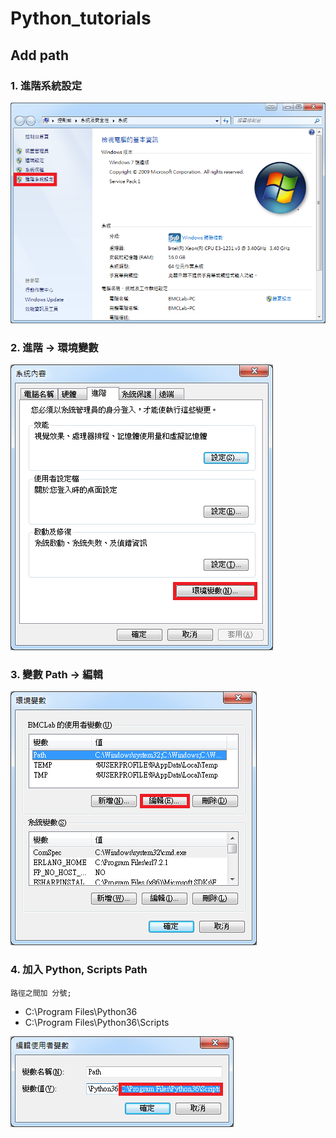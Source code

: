 # Python_tutorials

## Add path

### 1. 進階系統設定

![進階系統設定](images/path/01.png?raw=true)

### 2. 進階 -> 環境變數

![進階系統設定](images/path/02.png?raw=true)

### 3. 變數 Path -> 編輯

![進階系統設定](images/path/03.png?raw=true)

### 4. 加入 Python, Scripts Path

```
路徑之間加 分號;
```

* C:\Program Files\Python36
* C:\Program Files\Python36\Scripts

![進階系統設定](images/path/04.png?raw=true)
